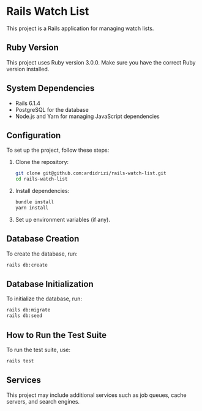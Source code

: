 # Rails Watch List

This project is a Rails application for managing watch lists.

## Ruby Version

This project uses Ruby version 3.0.0. Make sure you have the correct Ruby version installed.

## System Dependencies

- Rails 6.1.4
- PostgreSQL for the database
- Node.js and Yarn for managing JavaScript dependencies

## Configuration

To set up the project, follow these steps:

1. Clone the repository:
   ```sh
   git clone git@github.com:ardidrizi/rails-watch-list.git
   cd rails-watch-list
   ```

2. Install dependencies:
   ```sh
   bundle install
   yarn install
   ```

3. Set up environment variables (if any).

## Database Creation

To create the database, run:
```sh
rails db:create
```

## Database Initialization

To initialize the database, run:
```sh
rails db:migrate
rails db:seed
```

## How to Run the Test Suite

To run the test suite, use:
```sh
rails test
```

## Services

This project may include additional services such as job queues, cache servers, and search engines.

